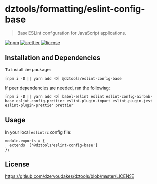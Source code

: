 # dztools/formatting/eslint-config-base

> Base ESLint configuration for JavaScript applications.

[![npm](https://img.shields.io/npm/v/@dztools/eslint-config-base.svg)](https://www.npmjs.com/package/@dztools/eslint-config-base)
[![prettier](https://img.shields.io/badge/code_style-prettier-ff69b4.svg)](https://prettier.io/)
[![license](https://img.shields.io/badge/License-MIT-green.svg)](https://opensource.org/licenses/MIT)

## Installation and Dependencies

To install the package:

```
[npm i -D || yarn add -D] @dztools/eslint-config-base
```

If peer dependencies are needed, run the following:

```
[npm i -D || yarn add -D] babel-eslint eslint eslint-config-airbnb-base eslint-config-prettier eslint-plugin-import eslint-plugin-jest eslint-plugin-prettier prettier
```

## Usage

In your local `eslintrc` config file:

```
module.exports = {
  extends: ['@dztools/eslint-config-base']
};
```

## License

https://github.com/dzervoudakes/dztools/blob/master/LICENSE
